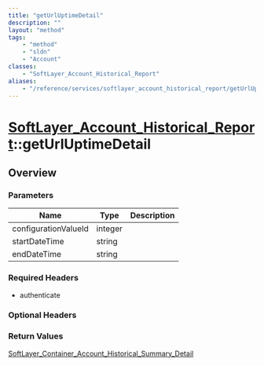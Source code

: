 ```yaml
---
title: "getUrlUptimeDetail"
description: ""
layout: "method"
tags:
    - "method"
    - "sldn"
    - "Account"
classes:
    - "SoftLayer_Account_Historical_Report"
aliases:
    - "/reference/services/softlayer_account_historical_report/getUrlUptimeDetail"
---
```

# [SoftLayer_Account_Historical_Report](/reference/services/SoftLayer_Account_Historical_Report)::getUrlUptimeDetail




## Overview 


### Parameters 
|Name | Type | Description |
| --- | --- | --- |
|configurationValueId| integer| |
|startDateTime| string| |
|endDateTime| string| |


### Required Headers
* authenticate

### Optional Headers

### Return Values
<a href='/reference/datatypes/SoftLayer_Container_Account_Historical_Summary_Detail'>SoftLayer_Container_Account_Historical_Summary_Detail </a>

